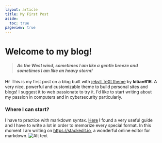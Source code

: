 ```yaml
---
layout: article
title: My First Post
aside:
  toc: true
pageview: true
---
```


# Welcome to my blog!
> #### *As the West wind, sometimes I am like a gentle breeze and sometimes I am like an heavy storm!*

Hi! This is my first post on a blog built with [jekyll TeXt theme](https://github.com/kitian616/jekyll-TeXt-theme) by **kitian616**. A very nice, powerful and customizable theme to build personal sites and blogs! I suggest it to web passionate to try it.
I'd like to start writing about my passion in computers and in cybersecurity particularly.

### Where I can start?
I have to practice with markdown syntax. [Here](https://github.com/adam-p/markdown-here/wiki/Markdown-Cheatsheet#links) I found a very useful guide and I have to write a lot in order to memorize every special format.
In this moment I am writing on https://stackedit.io, a wonderful online editor for markdown. 
![Alt text](./img/stackeditor.png?raw=true "Optional Title")
